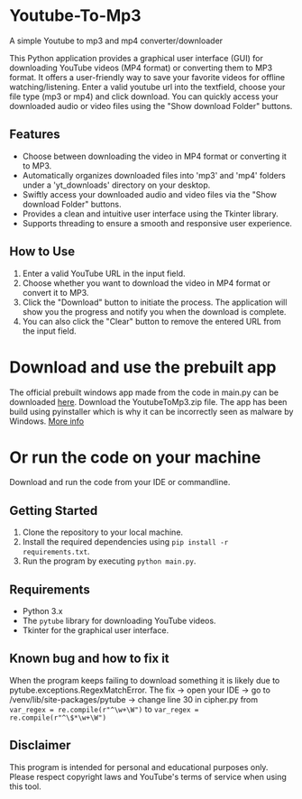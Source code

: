 # Youtube-To-Mp3
A simple Youtube to mp3 and mp4 converter/downloader

This Python application provides a graphical user interface (GUI) for downloading YouTube videos (MP4 format) or converting them to MP3 format. It offers a user-friendly way to save your favorite videos for offline watching/listening.
Enter a valid youtube url into the textfield, choose your file type (mp3 or mp4) and click download.
You can quickly access your downloaded audio or video files using the "Show download Folder" buttons.


## Features
- Choose between downloading the video in MP4 format or converting it to MP3.
- Automatically organizes downloaded files into 'mp3' and 'mp4' folders under a 'yt_downloads' directory on your desktop.
- Swiftly access your downloaded audio and video files via the "Show download Folder" buttons.
- Provides a clean and intuitive user interface using the Tkinter library.
- Supports threading to ensure a smooth and responsive user experience.

## How to Use

1. Enter a valid YouTube URL in the input field.
2. Choose whether you want to download the video in MP4 format or convert it to MP3.
3. Click the "Download" button to initiate the process. The application will show you the progress and notify you when the download is complete.
4. You can also click the "Clear" button to remove the entered URL from the input field.


# Download and use the prebuilt app
The official prebuilt windows app made from the code in main.py can be downloaded [here](https://github.com/PieWareTeam/Youtube-To-Mp3/releases).
Download the YoutubeToMp3.zip file.
The app has been build using pyinstaller which is why it can be incorrectly seen as malware by Windows.
[More info](https://medium.com/@markhank/how-to-stop-your-python-programs-being-seen-as-malware-bfd7eb407a7#:~:text=Code%20compiled%20using%20pyinstaller%20or,ml.)

# Or run the code on your machine
Download and run the code from your IDE or commandline.

## Getting Started

1. Clone the repository to your local machine.
2. Install the required dependencies using `pip install -r requirements.txt`.
3. Run the program by executing `python main.py`.

## Requirements

- Python 3.x
- The `pytube` library for downloading YouTube videos.
- Tkinter for the graphical user interface.


## Known bug and how to fix it
When the program keeps failing to download something it is likely due to pytube.exceptions.RegexMatchError.
The fix -> open your IDE -> go to /venv/lib/site-packages/pytube -> change line 30 in cipher.py from ```var_regex = re.compile(r"^\w+\W")``` to ```var_regex = re.compile(r"^\$*\w+\W") ```

## Disclaimer

This program is intended for personal and educational purposes only. Please respect copyright laws and YouTube's terms of service when using this tool.
